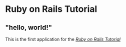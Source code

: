 # Ruby on Rails Tutorial

## "hello, world!"

This is the first application for the
[*Ruby on Rails Tutorial*](htttp://railstutorial.jp/)

